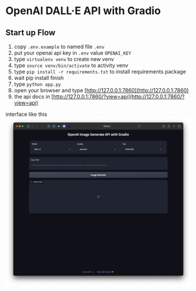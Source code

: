 # OpenAI DALL·E API with Gradio

## Start up Flow

1. copy `.env.example` to named file `.env`
2. put your openai api key in `.env` value `OPENAI_KEY`
3. type `virtualenv venv` to create new venv
4. type `source venv/bin/activate` to activity venv
5. type `pip install -r requirements.txt` to install requirements package
6. wait pip install finish
7. type `python app.py`
8. open your browser and type [http://127.0.0.1:7860](http://127.0.0.1:7860)
9. the api docs in [http://127.0.0.1:7860/?view=api](http://127.0.0.1:7860/?view=api)

interface like this
![Screen](assets/screen.png "Screen")